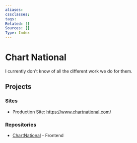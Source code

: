 ```yaml
---
aliases:
cssclasses:
tags:
Related: []
Sources: []
Type: Index
---
```

# Chart National

I currently don't know of all the different work we do for them.

## Projects
### Sites

- Production Site: https://www.chartnational.com/

### Repositories

- [ChartNational](https://github.com/delta-desk/ChartNational) - Frontend
